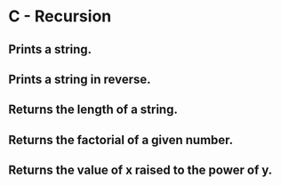 # C - Recursion
## Prints a string.
## Prints a string in reverse.
## Returns the length of a string.
## Returns the factorial of a given number.
## Returns the value of x raised to the power of y.
